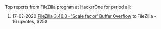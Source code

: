 Top reports from FileZilla program at HackerOne for period all:

1. 17-02-2020 [FileZilla 3.46.3 - 'Scale factor' Buffer Overflow](https://hackerone.com/reports/798301) to FileZilla - 16 upvotes, $250
